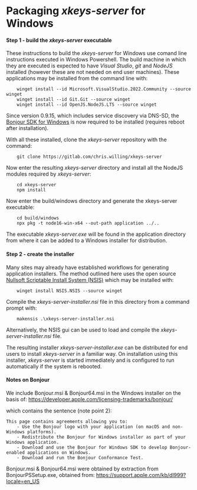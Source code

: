 # Packaging _xkeys-server_ for Windows

#### Step 1 - build the _xkeys-server_ executable

These instructions to build the _xkeys-server_ for Windows use comand line instructions executed in Windows Powershell. The build machine in which they are executed is expected to have _Visual Studio_, _git_  and _NodeJS_ installed (however these are not needed on end user machines). These applications may be installed from the command line with:
```
    winget install --id Microsoft.VisualStudio.2022.Community --source winget
    winget install --id Git.Git --source winget
    winget install --id OpenJS.NodeJS.LTS --source winget
```
Since version 0.9.15, which includes service discovery via DNS-SD, the [Bonjour SDK for Windows](https://developer.apple.com/download/all/?q=Bonjour%20SDK%20for%20Windows) is now required to be installed (requires reboot after installation).

With all these installed, clone the _xkeys-server_ repository with the command:
```
    git clone https://gitlab.com/chris.willing/xkeys-server
```
Now enter the resulting _xkeys-server_ directory and install all the NodeJS modules required by _xkeys-server_:
```
    cd xkeys-server
    npm install
```
Now enter the build/windows directory and generate the xkeys-server executable:
```
    cd build/windows
    npx pkg -t node16-win-x64 --out-path application ../..
```
The executable _xkeys-server.exe_ will be found in the application directory from where it can be added to a Windows installer for distribution.

#### Step 2 - create the installer

Many sites may already have established workflows for generating application installers. The method outlined here uses the open source [Nullsoft Scriptable Install System (NSIS)](https://nsis.sourceforge.io) which may be installed with:
```
    winget install NSIS.NSIS --source winget
```
Compile the _xkeys-server-installer.nsi_ file in this directory from a command prompt with:
```
    makensis .\xkeys-server-installer.nsi
```
Alternatively, the NSIS gui can be used to load and compile the _xkeys-server-installer.nsi_ file.

The resulting installer _xkeys-server-installer.exe_ can be distributed for end users to install _xkeys-server_ in a familiar way. On installation using this installer, _xkeys-server_ is started immediately and is configured to run automatically if the system is rebooted.


#### Notes on Bonjour

We include Bonjour.msi & Bonjour64.msi in the Windows installer on the basis of:
    https://developer.apple.com/licensing-trademarks/bonjour/

which contains the sentence (note point 2):
```
This page contains agreements allowing you to:
    - Use the Bonjour logo with your application (on macOS and non-Windows platforms).
    - Redistribute the Bonjour for Windows installer as part of your Windows application.
    - Download and use the Bonjour for Windows SDK to develop Bonjour-enabled applications on Windows.
    - Download and run the Bonjour Conformance Test.
```

Bonjour.msi & Bonjour64.msi were obtained by extraction from BonjourPSSetup.exe,
obtained from:
    https://support.apple.com/kb/dl999?locale=en_US
